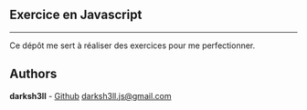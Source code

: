 ## Exercice en Javascript
---

Ce dépôt me sert à réaliser des exercices pour me perfectionner.

## Authors

**darksh3ll** -  [Github](https://github.com/darksh3ll)
[darksh3ll.js@gmail.com]()
